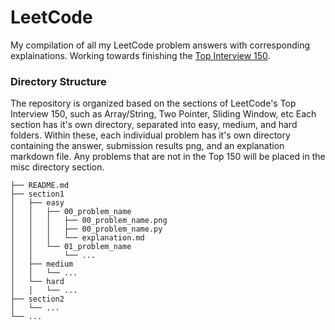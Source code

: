 # LeetCode
My compilation of all my LeetCode problem answers with corresponding explainations. Working towards finishing the [Top Interview 150](https://leetcode.com/studyplan/top-interview-150/).

### Directory Structure
The repository is organized based on the sections of LeetCode's Top Interview 150, such as Array/String, Two Pointer, Sliding Window, etc Each section has it's own directory, separated into easy, medium, and hard folders. Within these, each individual problem has it's own directory containing the answer, submission results png, and an explanation markdown file. Any problems that are not in the Top 150 will be placed in the misc directory section.

```
├── README.md
├── section1
│   ├── easy
│   │   ├── 00_problem_name
│   │   │   ├── 00_problem_name.png
│   │   │   ├── 00_problem_name.py
│   │   │   └── explanation.md
│   │   └── 01_problem_name
│   │       └── ...
│   ├── medium
│   │   └── ...
│   └── hard
│   │   └── ...
├── section2
│   └── ...
└── ...
```

